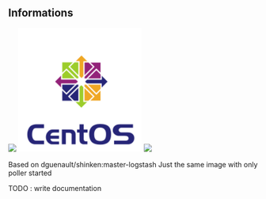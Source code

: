 ## Informations 

<img src="http://www.shinken-monitoring.org/fichiers/img/mascot.png" height="250px">
<img src="https://raw.githubusercontent.com/docker-library/docs/master/centos/logo.png" height="250px">
<img src="http://blog.docker.com/wp-content/uploads/2013/06/Docker-logo-011.png" height="250px">

Based on dguenault/shinken:master-logstash
Just the same image with only poller started

TODO : write documentation
